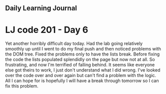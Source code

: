 ## Daily Learning Journal

# LJ code 201 - Day 6

Yet another horribly difficult day today.  Had the lab going relatively smoothly up until I went to do my final push and then noticed problems with the DOM tree.  Fixed the problems only to have the lists break.  Before fixing the code the lists populated splendidly on the page but now not at all.  So frustrating, and now I'm terrified of falling behind.  It seems like everyone else got theirs to work, I just don't understand what I did wrong.  I've looked over the code over and over again but can't find a problem with the logic.  All I can hope for is hopefully I will have a break through tomorrow so I can fix this problem.
